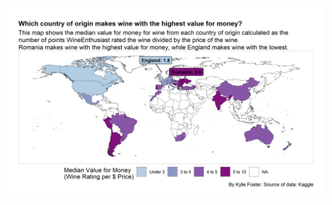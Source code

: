 <img src="https://github.com/kylie-foster/tidy_tuesday/blob/master/Week22_2019/wine_ratings_map.png"/>
